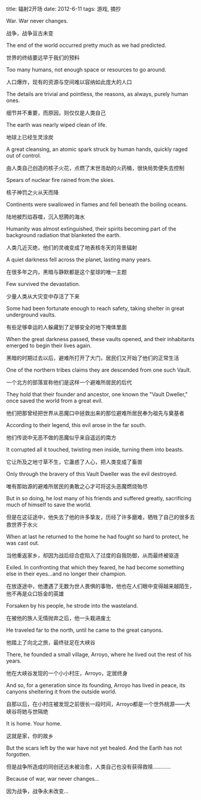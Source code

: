title: 辐射2开场
date:  2012-6-11
tags:  游戏, 摘抄

War. War never changes.

战争，战争亘古未变


The end of the world occurred pretty much as we had predicted. 

世界的终结要远早于我们的预料

Too many humans, not enough space or resources to go around. 

人口爆炸，现有的资源与空间难以容纳如此庞大的人口

The details are trivial and pointless, the reasons, as always, purely human ones.

细节并不重要，而原因，则仅仅是人类自己

The earth was nearly wiped clean of life. 

地球上已经生灵涂炭

A great cleansing, an atomic spark struck by human hands, quickly raged out of control. 

由人类自己创造的核子火花，点燃了末世浩劫的火药桶，很快局势便失去控制

Spears of nuclear fire rained from the skies. 

核子神罚之火从天而降

Continents were swallowed in flames and fell beneath the boiling oceans. 

陆地被烈焰吞噬，沉入怒腾的海水

Humanity was almost extinguished, their spirits becoming part of the background radiation that blanketed the earth.

人类几近灭绝，他们的灵魂变成了地表核冬天的背景辐射

A quiet darkness fell across the planet, lasting many years. 

在很多年之内，黑暗与静默都是这个星球的唯一主题

Few survived the devastation. 

少量人类从大灾变中存活了下来

Some had been fortunate enough to reach safety, taking shelter in great underground vaults. 

有些足够幸运的人躲藏到了足够安全的地下掩体里面

When the great darkness passed, these vaults opened, and their inhabitants emerged to begin their lives again.

黑暗的时期过去以后，避难所打开了大门，居民们又开始了他们的正常生活

One of the northern tribes claims they are descended from one such Vault. 

一个北方的部落宣称他们是这样一个避难所居民的后代

They hold that their founder and ancestor, one known the "Vault Dweller," once saved the world from a great evil.

他们把那曾经把世界从恶魔口中拯救出来的那位避难所居民奉为祖先与奠基者

According to their legend, this evil arose in the far south. 

他们传说中无恶不做的恶魔似乎来自遥远的南方

It corrupted all it touched, twisting men inside, turning them into beasts. 

它让所及之地寸草不生，它蛊惑了人心，把人类变成了畜兽

Only through the bravery of this Vault Dweller was the evil destroyed. 

唯有那始源的避难所居民的勇敢之心才可将这头恶魔燃烧殆尽

But in so doing, he lost many of his friends and suffered greatly, sacrificing much of himself to save the world.

但是在这征途中，他失去了他的许多挚友，历经了许多磨难，牺牲了自己的很多去救世界于水火

When at last he returned to the home he had fought so hard to protect, he was cast out. 

当他重返家乡，却因为战后综合症陷入了过度的自我防御，从而最终被驱逐

Exiled. In confronting that which they feared, he had become something else in their eyes...and no longer their champion.

在放逐途中，他遭遇了无数为世人畏惧的事物，他也在人们眼中变得越来越陌生，他不再是众口铄金的英雄

Forsaken by his people, he strode into the wasteland.

在被他的族人无情抛弃之后，他一头栽进废土

He traveled far to the north, until he came to the great canyons. 

他踏上了向北之旅，最终驻足在大峡谷

There, he founded a small village, Arroyo, where he lived out the rest of his years. 

他在大峡谷发现的一个小小村庄，Arroyo，定居终身

And so, for a generation since its founding, Arroyo has lived in peace, its canyons sheltering it from the outside world. 

自那以后，在小村庄被发现之前很长一段时间，Arroyo都是一个世外桃源——大峡谷将她与世隔绝

It is home. Your home.

这就是家，你的故乡

But the scars left by the war have not yet healed. And the Earth has not forgotten. 

但是战争所造成的同创还远未被治愈，人类自己也没有获得救赎…………

Because of war, war never changes...

因为战争，战争永未改变...
